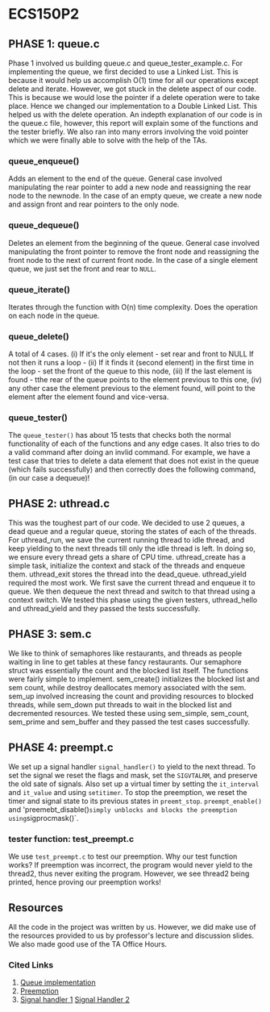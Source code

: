 # ECS150P2

## PHASE 1: queue.c
Phase 1 involved us building queue.c and queue_tester_example.c. For 
implementing the queue, we first decided to use a Linked List. This is because 
it would help us accomplish O(1) time for all our operations except delete and 
iterate. However, we got stuck in the delete aspect of our code. This is because 
we would lose the pointer if a delete operation were to take place. Hence we 
changed our implementation to a Double Linked List. This helped us with the 
delete operation. An indepth explanation of our code is in the queue.c file, 
however, this report will explain some of the functions and the tester briefly.
We also ran into many errors involving the void pointer which we were finally able
to solve with the help of the TAs.

### queue_enqueue()
Adds an element to the end of the queue. General case involved manipulating the
rear pointer to add a new node and reassigning the rear node to the newnode. 
In the case of an empty queue, we create a new node and assign front and rear
pointers to the only node.

### queue_dequeue()
Deletes an element from the beginning of the queue. General case involved 
manipulating the front pointer to remove the front node and reassigning the 
front node to the next of current front node. In the case of a single element 
queue, we just set the front and rear to `NULL`.

### queue_iterate()
Iterates through the function with O(n) time complexity. Does the operation on 
each node in the queue.

### queue_delete()
A total of 4 cases. (i) If it's the only element - set rear and front to NULL 
If not then it runs a loop - (ii) If it finds it (second element) in the first
time in the loop - set the front of the queue to this node, (iii) If the last 
element is found - tthe rear of the queue points to the element previous to 
this one, (iv) any other case the element previous to the element found, will 
point to the element after the element found and vice-versa.

### queue_tester()
The `queue_tester()` has about 15 tests that checks both the normal 
functionality of each of the functions and any edge cases. It also tries to do 
a valid command after doing an invlid command. For example, we have a test case
that tries to delete a data element that does not exist in the queue (which 
fails successfully) and then correctly does the following command, (in our 
case a dequeue)!

## PHASE 2: uthread.c
This was the toughest part of our code. We decided to use 2 queues, a dead queue and 
a regular queue, storing the states of each of the threads. For uthread_run, we save the current
running thread to idle thread, and keep yielding to the next threads till only the idle thread is left.
In doing so, we ensure every thread gets a share of CPU time. uthread_create has a simple task,
initialize the context and stack of the threads and enqueue them. uthread_exit stores the thread into the
dead_queue. uthread_yield required the most work. We first save the current thread and enqueue it to queue.
We then dequeue the next thread and switch to that thread using a context switch.
We tested this phase using the given testers, uthread_hello and uthread_yield and they passed the tests successfully.

## PHASE 3: sem.c
We like to think of semaphores like restaurants, and threads as people waiting in 
line to get tables at these fancy restaurants. Our semaphore struct was essentially the count
and the blocked list itself. The functions were fairly simple to implement. sem_create() 
initializes the blocked list and sem count, while destroy deallocates memory associated with 
the sem. sem_up involved increasing the count and providing resources to blocked threads, while
sem_down put threads to wait in the blocked list and decremented resources. 
We tested these using sem_simple, sem_count, sem_prime and sem_buffer and they passed the test cases successfully.

## PHASE 4: preempt.c
We set up a signal handler `signal_handler()` to yield to the next thread. To 
set the signal we reset the flags and mask, set the `SIGVTALRM`, and preserve the old sate of signals. Also set up
a virtual timer by setting the `it_interval` and `it_value` and using `setitimer`. To stop the preemption, we reset the timer and signal state to its previous states in `preemt_stop`. `preempt_enable()` and 'preemebt_disable()` simply unblocks and blocks the preemption using `sigprocmask()`.

### tester function: test_preempt.c
We use `test_preempt.c` to test our preemption. Why our test function works? If preemption was incorrect,
the program would never yield to the thread2, thus never exiting the program. However, we see thread2 being printed, hence proving our preemption works!

## Resources
All the code in the project was written by us. However, we did make use of the resources provided to us
by professor's lecture and discussion slides. We also made good use of the TA Office Hours.

### Cited Links
1. [Queue implementation](https://www.geeksforgeeks.org/implementation-deque-using-doubly-linked-list/)
2. [Preemption](https://www.ibm.com/docs/en/i/7.2?topic=ssw_ibm_i_72/apis/sigactn.html)
3. [Signal handler 1](https://pubs.opengroup.org/onlinepubs/007904875/functions/sigaction.html) [Signal Handler 2](https://jameshfisher.com/2017/01/13/c-sigaction/#:~:text=sigactionsig%2C%20act%2C%20oactthe%20given%20signal%20is%20received)
 